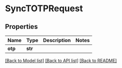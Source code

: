# SyncTOTPRequest

## Properties

Name | Type | Description | Notes
------------ | ------------- | ------------- | -------------
**otp** | **str** |  | 

[[Back to Model list]](../#documentation-for-models) [[Back to API list]](../#documentation-for-api-endpoints) [[Back to README]](../)


